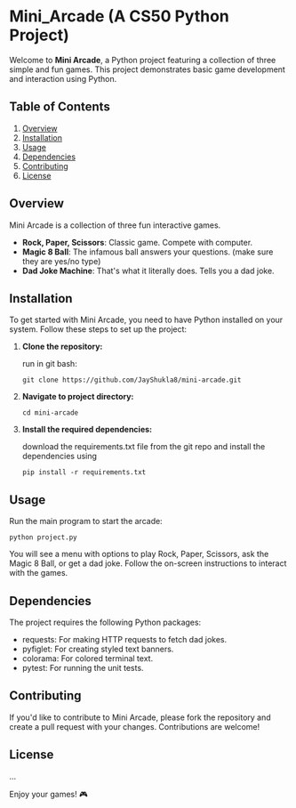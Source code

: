 # Mini_Arcade (A CS50 Python Project)
Welcome to **Mini Arcade**, a Python project featuring a collection of three simple and fun games. This project demonstrates basic game development and interaction using Python.

## Table of Contents
1. [Overview](#overview)
2. [Installation](#installation)
3. [Usage](#usage)
4. [Dependencies](#dependencies)
5. [Contributing](#contributing)
6. [License](#license)

## Overview

Mini Arcade is a collection of three fun interactive games.
- **Rock, Paper, Scissors**: Classic game. Compete with computer.
- **Magic 8 Ball**: The infamous ball answers your questions. (make sure they are yes/no type)
- **Dad Joke Machine**: That's what it literally does. Tells you a dad joke.

## Installation

To get started with Mini Arcade, you need to have Python installed on your system. Follow these steps to set up the project:

1. **Clone the repository:**

   run in git bash:
   ```
   git clone https://github.com/JayShukla8/mini-arcade.git
   ```

3. **Navigate to project directory:**
   ```
   cd mini-arcade
   ```

4. **Install the required dependencies:**

   download the requirements.txt file from the git repo and install the dependencies using
   ```
   pip install -r requirements.txt
   ```

## Usage

Run the main program to start the arcade:
```
python project.py
```
You will see a menu with options to play Rock, Paper, Scissors, ask the Magic 8 Ball, or get a dad joke. Follow the on-screen instructions to interact with the games.

## Dependencies

The project requires the following Python packages:

- requests: For making HTTP requests to fetch dad jokes.
- pyfiglet: For creating styled text banners.
- colorama: For colored terminal text.
- pytest: For running the unit tests.

## Contributing

If you'd like to contribute to Mini Arcade, please fork the repository and create a pull request with your changes. Contributions are welcome!

## License

...

Enjoy your games! 🎮

